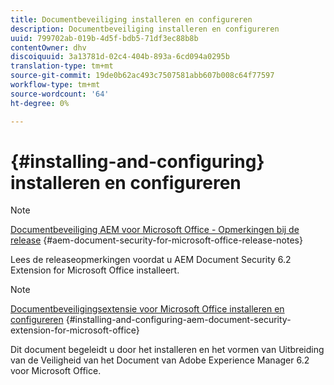 ```yaml
---
title: Documentbeveiliging installeren en configureren
description: Documentbeveiliging installeren en configureren
uuid: 799702ab-019b-4d5f-bdb5-71df3ec88b8b
contentOwner: dhv
discoiquuid: 3a13781d-02c4-404b-893a-6cd094a0295b
translation-type: tm+mt
source-git-commit: 19de0b62ac493c7507581abb607b008c64f77597
workflow-type: tm+mt
source-wordcount: '64'
ht-degree: 0%

---
```



# {#installing-and-configuring} installeren en configureren

>[!NOTE]
>
>[Documentbeveiliging AEM voor Microsoft Office - Opmerkingen bij de release](../document-security-extension-release-notes.md) {#aem-document-security-for-microsoft-office-release-notes}
>
>Lees de releaseopmerkingen voordat u AEM Document Security 6.2 Extension for Microsoft Office installeert.

>[!NOTE]
>
>[Documentbeveiligingsextensie voor Microsoft Office installeren en configureren](../installing-configuring-aemdsext.md) {#installing-and-configuring-aem-document-security-extension-for-microsoft-office}
>
>Dit document begeleidt u door het installeren en het vormen van Uitbreiding van de Veiligheid van het Document van Adobe Experience Manager 6.2 voor Microsoft Office.

